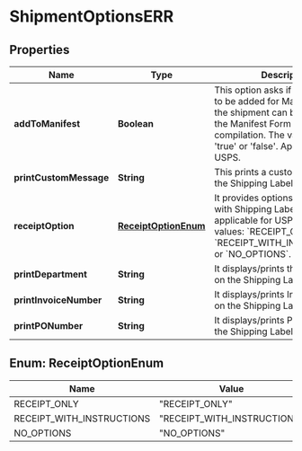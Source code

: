 

# ShipmentOptionsERR


## Properties

| Name | Type | Description | Notes |
|------------ | ------------- | ------------- | -------------|
|**addToManifest** | **Boolean** | This option asks if the shipment is to be added for Manifest, so that the shipment can be reflected in the Manifest Form while compilation. The value can be &#39;true&#39; or &#39;false&#39;. Applicable for USPS. |  [optional] |
|**printCustomMessage** | **String** | This prints a custom message on the Shipping Label. |  [optional] |
|**receiptOption** | [**ReceiptOptionEnum**](#ReceiptOptionEnum) | It provides options to print receipt with Shipping Label. This is only applicable for USPS, and takes values: &#x60;RECEIPT_ONLY&#x60;, &#x60;RECEIPT_WITH_INSTRUCTIONS&#x60;, or &#x60;NO_OPTIONS&#x60;. |  [optional] |
|**printDepartment** | **String** | It displays/prints the Department on the Shipping Label. |  [optional] |
|**printInvoiceNumber** | **String** | It displays/prints Invoice Number on the Shipping Label. |  [optional] |
|**printPONumber** | **String** | It displays/prints PO Number on the Shipping Label. |  [optional] |



## Enum: ReceiptOptionEnum

| Name | Value |
|---- | -----|
| RECEIPT_ONLY | &quot;RECEIPT_ONLY&quot; |
| RECEIPT_WITH_INSTRUCTIONS | &quot;RECEIPT_WITH_INSTRUCTIONS&quot; |
| NO_OPTIONS | &quot;NO_OPTIONS&quot; |



